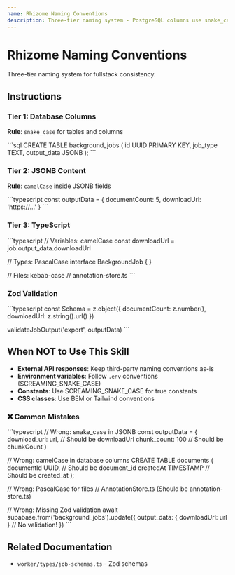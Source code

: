 ```yaml
---
name: Rhizome Naming Conventions
description: Three-tier naming system - PostgreSQL columns use snake_case, JSONB contents use camelCase (to match frontend), TypeScript uses camelCase for variables and PascalCase for types, files use kebab-case. ALL JSONB output_data must be validated with Zod schemas. Use when creating migrations, JSONB schemas, types, or files. Trigger keywords: snake_case, camelCase, kebab-case, PascalCase, JSONB, output_data, naming convention, CREATE TABLE, Zod validation, worker/types/job-schemas.
---
```


# Rhizome Naming Conventions

Three-tier naming system for fullstack consistency.

## Instructions

### Tier 1: Database Columns

**Rule**: `snake_case` for tables and columns

\`\`\`sql
CREATE TABLE background_jobs (
  id UUID PRIMARY KEY,
  job_type TEXT,
  output_data JSONB
);
\`\`\`

### Tier 2: JSONB Content

**Rule**: `camelCase` inside JSONB fields

\`\`\`typescript
const outputData = {
  documentCount: 5,
  downloadUrl: 'https://...'
}
\`\`\`

### Tier 3: TypeScript

\`\`\`typescript
// Variables: camelCase
const downloadUrl = job.output_data.downloadUrl

// Types: PascalCase
interface BackgroundJob { }

// Files: kebab-case
// annotation-store.ts
\`\`\`

### Zod Validation

\`\`\`typescript
const Schema = z.object({
  documentCount: z.number(),
  downloadUrl: z.string().url()
})

validateJobOutput('export', outputData)
\`\`\`

## When NOT to Use This Skill

- **External API responses**: Keep third-party naming conventions as-is
- **Environment variables**: Follow `.env` conventions (SCREAMING_SNAKE_CASE)
- **Constants**: Use SCREAMING_SNAKE_CASE for true constants
- **CSS classes**: Use BEM or Tailwind conventions

### ❌ Common Mistakes

\`\`\`typescript
// Wrong: snake_case in JSONB
const outputData = {
  download_url: url,  // Should be downloadUrl
  chunk_count: 100    // Should be chunkCount
}

// Wrong: camelCase in database columns
CREATE TABLE documents (
  documentId UUID,    // Should be document_id
  createdAt TIMESTAMP // Should be created_at
);

// Wrong: PascalCase for files
// AnnotationStore.ts  (Should be annotation-store.ts)

// Wrong: Missing Zod validation
await supabase.from('background_jobs').update({
  output_data: { downloadUrl: url }  // No validation!
})
\`\`\`

## Related Documentation

- `worker/types/job-schemas.ts` - Zod schemas
